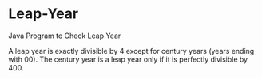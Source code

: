 # Leap-Year
Java Program to Check Leap Year

A leap year is exactly divisible by 4 except for century years (years ending with 00). The century year is a leap year only if it is perfectly divisible by 400.
